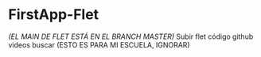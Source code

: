 # FirstApp-Flet
*(EL MAIN DE FLET ESTÁ EN EL BRANCH MASTER)*
Subir flet código github videos buscar
(ESTO ES PARA MI ESCUELA, IGNORAR)
